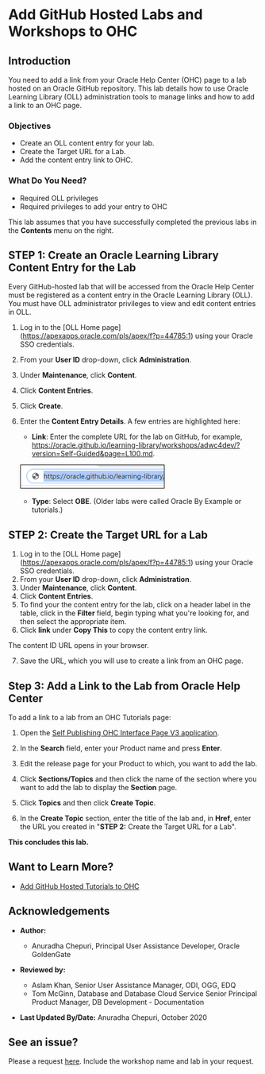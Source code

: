 # Add GitHub Hosted Labs and Workshops to OHC

## Introduction
You need to add a link from your Oracle Help Center (OHC) page to a lab hosted on an Oracle GitHub repository. This lab details how to use Oracle Learning Library (OLL) administration tools to manage links and how to add a link to an OHC page.

### Objectives
* Create an OLL content entry for your lab.
* Create the Target URL for a Lab.
* Add the content entry link to OHC.

### What Do You Need?
* Required OLL privileges
* Required privileges to add your entry to OHC

This lab assumes that you have successfully completed the previous labs in the **Contents** menu on the right.

## **STEP 1:** Create an Oracle Learning Library Content Entry for the Lab
Every GitHub-hosted lab that will be accessed from the Oracle Help Center must be registered as a content entry in the Oracle Learning Library (OLL).
You must have OLL administrator privileges to view and edit content entries in OLL.
1. Log in to the [OLL Home page] (https://apexapps.oracle.com/pls/apex/f?p=44785:1) using your Oracle SSO credentials.
2. From your **User ID** drop-down, click **Administration**.
3. Under **Maintenance**, click **Content**.
4. Click **Content Entries**.
5. Click **Create**.
6. Enter the **Content Entry Details**. A few entries are highlighted here:
    * **Link**: Enter the complete URL for the lab on GitHub, for example, https://oracle.github.io/learning-library/workshops/adwc4dev/?version=Self-Guided&page=L100.md.

    ![](./images/content-entry-link.png " ")
    * **Type**: Select **OBE**. (Older labs were called Oracle By Example or tutorials.)

## **STEP 2:** Create the Target URL for a Lab

1. Log in to the [OLL Home page] (https://apexapps.oracle.com/pls/apex/f?p=44785:1) using your Oracle SSO credentials.
2. From your **User ID** drop-down, click **Administration**.
3. Under **Maintenance**, click **Content**.
4. Click **Content Entries**.
5. To find your the content entry for the lab, click on a header label in the table, click in the **Filter** field, begin typing what you're looking for, and then select the appropriate item.
6. Click **link** under **Copy This** to copy the content entry link.

  The content ID URL opens in your browser.

7. Save the URL, which you will use to create a link from an OHC page.

## **Step 3:** Add a Link to the Lab from Oracle Help Center
To add a link to a lab from an OHC Tutorials page:
1. Open the [Self Publishing OHC Interface Page V3 application](https://apex.oraclecorp.com/pls/apex/f?p=40100:1:101812173799316:::::).
2. In the **Search** field, enter your Product name and press **Enter**.
3. Edit the release page for your Product to which, you want to add the lab.
    [](./images/ohc-edit-Pages.png " ")
4. Click **Sections/Topics** and then click the name of the section where you want to add the lab to display the **Section** page.
    [](./images/ohc-section-topics.png " ")
5. Click **Topics** and then click **Create Topic**.

6. In the **Create Topic** section, enter the title of the lab and, in **Href**, enter the URL you created in "**STEP 2:** Create the Target URL for a Lab".

**This concludes this lab.**

## Want to Learn More?
* [Add GitHub Hosted Tutorials to OHC](https://confluence.oraclecorp.com/confluence/display/DBIDDP/Add+GitHub-Hosted+Tutorials+to+the+Oracle+Help+Center)

## Acknowledgements

* **Author:**
    * Anuradha Chepuri, Principal User Assistance Developer, Oracle GoldenGate

* **Reviewed by:**  
    * Aslam Khan, Senior User Assistance Manager, ODI, OGG, EDQ
    * Tom McGinn, Database and Database Cloud Service Senior Principal Product Manager, DB Development - Documentation
* **Last Updated By/Date:** Anuradha Chepuri, October 2020

## See an issue?  

Please a request [here](https://github.com/oracle/learning-library/issues). Include the workshop name and lab in your request.
